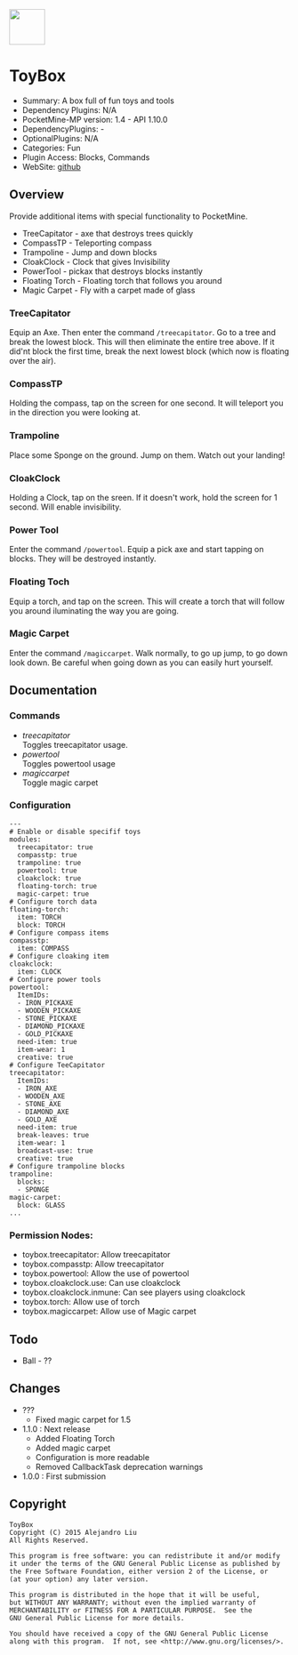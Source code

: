 <img src="https://raw.githubusercontent.com/alejandroliu/bad-plugins/master/Media/icon-toy-box.png" style="width:64px;height:64px" width="64" height="64"/>

ToyBox
======

* Summary: A box full of fun toys and tools
* Dependency Plugins: N/A
* PocketMine-MP version: 1.4 - API 1.10.0
* DependencyPlugins: -
* OptionalPlugins: N/A
* Categories: Fun
* Plugin Access: Blocks, Commands
* WebSite: [github](https://github.com/alejandroliu/bad-plugins/tree/master/ToyBox)

Overview
--------

Provide additional items with special functionality to PocketMine.

* TreeCapitator - axe that destroys trees quickly
* CompassTP - Teleporting compass
* Trampoline - Jump and down blocks
* CloakClock - Clock that gives Invisibility
* PowerTool - pickax that destroys blocks instantly
* Floating Torch - Floating torch that follows you around
* Magic Carpet - Fly with a carpet made of glass

### TreeCapitator

Equip an Axe.  Then enter the command `/treecapitator`.  Go to a tree
and break the lowest block.  This will then eliminate the entire tree
above.  If it did'nt block the first time, break the next lowest block
(which now is floating over the air).

### CompassTP

Holding the compass, tap on the screen for one second.  It will
teleport you in the direction you were looking at.

### Trampoline

Place some Sponge on the ground.  Jump on them.  Watch out your
landing!

### CloakClock

Holding a Clock, tap on the sreen.  If it doesn't work, hold the
screen for 1 second.  Will enable invisibility.

### Power Tool

Enter the command `/powertool`.  Equip a pick axe and start tapping on
blocks.  They will be destroyed instantly.

### Floating Toch

Equip a torch, and tap on the screen.  This will create a torch that
will follow you around iluminating the way you are going.

### Magic Carpet

Enter the command `/magiccarpet`.  Walk normally, to go up jump, to go
down look down.  Be careful when going down as you can easily hurt
yourself.


Documentation
-------------

### Commands

* *treecapitator*  
  Toggles treecapitator usage.
* *powertool*  
  Toggles powertool usage
* *magiccarpet*  
  Toggle magic carpet

### Configuration

	---
	# Enable or disable specifif toys
	modules:
	  treecapitator: true
	  compasstp: true
	  trampoline: true
	  powertool: true
	  cloakclock: true
	  floating-torch: true
	  magic-carpet: true
	# Configure torch data
	floating-torch:
	  item: TORCH
	  block: TORCH
	# Configure compass items
	compasstp:
	  item: COMPASS
	# Configure cloaking item
	cloakclock:
	  item: CLOCK
	# Configure power tools
	powertool:
	  ItemIDs:
	  - IRON_PICKAXE
	  - WOODEN_PICKAXE
	  - STONE_PICKAXE
	  - DIAMOND_PICKAXE
	  - GOLD_PICKAXE
	  need-item: true
	  item-wear: 1
	  creative: true
	# Configure TeeCapitator
	treecapitator:
	  ItemIDs:
	  - IRON_AXE
	  - WOODEN_AXE
	  - STONE_AXE
	  - DIAMOND_AXE
	  - GOLD_AXE
	  need-item: true
	  break-leaves: true
	  item-wear: 1
	  broadcast-use: true
	  creative: true
	# Configure trampoline blocks
	trampoline:
	  blocks:
	  - SPONGE
	magic-carpet:
	  block: GLASS
	...

### Permission Nodes:

* toybox.treecapitator: Allow treecapitator
* toybox.compasstp: Allow treecapitator
* toybox.powertool: Allow the use of powertool
* toybox.cloakclock.use: Can use cloakclock
* toybox.cloakclock.inmune: Can see players using cloakclock
* toybox.torch: Allow use of torch
* toybox.magiccarpet: Allow use of Magic carpet

Todo
----

* Ball - ??

Changes
-------

* ???
  * Fixed magic carpet for 1.5
* 1.1.0 : Next release
  * Added Floating Torch
  * Added magic carpet
  * Configuration is more readable
  * Removed CallbackTask deprecation warnings
* 1.0.0 : First submission

Copyright
---------

    ToyBox
    Copyright (C) 2015 Alejandro Liu
    All Rights Reserved.

    This program is free software: you can redistribute it and/or modify
    it under the terms of the GNU General Public License as published by
    the Free Software Foundation, either version 2 of the License, or
    (at your option) any later version.

    This program is distributed in the hope that it will be useful,
    but WITHOUT ANY WARRANTY; without even the implied warranty of
    MERCHANTABILITY or FITNESS FOR A PARTICULAR PURPOSE.  See the
    GNU General Public License for more details.

    You should have received a copy of the GNU General Public License
    along with this program.  If not, see <http://www.gnu.org/licenses/>.

